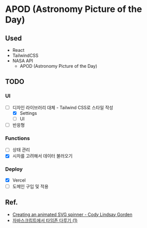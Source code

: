 # APOD (Astronomy Picture of the Day)

## Used
- React
- TailwindCSS
- NASA API
  - APOD (Astronomy Picture of the Day)

## TODO
### UI
  - [ ] 디자인 라이브러리 대체 - Tailwind CSS로 스타일 작성
    - [x] Settings
    - [ ] UI
  - [ ] 반응형
### Functions
  - [ ] 상태 관리
  - [x] 시차를 고려해서 데이터 불러오기
### Deploy
  - [x] Vercel
  - [ ] 도메인 구입 및 적용

## Ref.
- [Creating an animated SVG spinner - Cody Lindsay Gorden](https://medium.com/@clg/animated-svg-spinner-8dff32d310fc)
- [자바스크립트에서 타임존 다루기 (1)
](https://meetup.toast.com/posts/125)